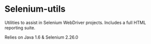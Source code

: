 Selenium-utils
==============

Utilities to assist in Selenium WebDriver projects. Includes a full HTML reporting suite.

Relies on Java 1.6 & Selenium 2.26.0

